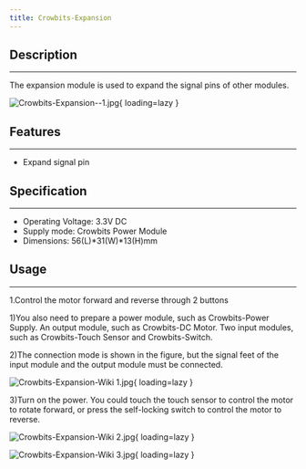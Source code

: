 ```yaml
---
title: Crowbits-Expansion
---
```


## Description
-----------

The expansion module is used to expand the signal pins of other modules.

![Crowbits-Expansion--1.jpg](https://wiki.elecrow.com/images/thumb/d/d1/Crowbits-Expansion--1.jpg/600px-Crowbits-Expansion--1.jpg){ loading=lazy }

## Features
--------

- Expand signal pin

## Specification
-------------

- Operating Voltage: 3.3V DC
- Supply mode: Crowbits Power Module
- Dimensions: 56(L)\*31(W)\*13(H)mm

## Usage
-----

1.Control the motor forward and reverse through 2 buttons

1)You also need to prepare a power module, such as Crowbits-Power Supply. An output module, such as Crowbits-DC Motor. Two input modules, such as Crowbits-Touch Sensor and Crowbits-Switch.

2)The connection mode is shown in the figure, but the signal feet of the input module and the output module must be connected.

![Crowbits-Expansion-Wiki 1.jpg](https://wiki.elecrow.com/images/thumb/9/9d/Crowbits-Expansion-Wiki_1.jpg/600px-Crowbits-Expansion-Wiki_1.jpg){ loading=lazy }

3)Turn on the power. You could touch the touch sensor to control the motor to rotate forward, or press the self-locking switch to control the motor to reverse.

![Crowbits-Expansion-Wiki 2.jpg](https://wiki.elecrow.com/images/thumb/f/f1/Crowbits-Expansion-Wiki_2.jpg/600px-Crowbits-Expansion-Wiki_2.jpg){ loading=lazy }

![Crowbits-Expansion-Wiki 3.jpg](https://wiki.elecrow.com/images/thumb/0/02/Crowbits-Expansion-Wiki_3.jpg/600px-Crowbits-Expansion-Wiki_3.jpg){ loading=lazy }